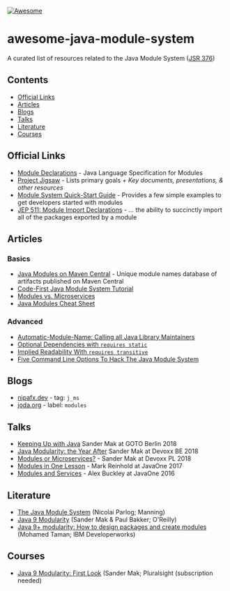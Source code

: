 [![Awesome](https://awesome.re/badge-flat2.svg)](https://awesome.re)

# awesome-java-module-system
A curated list of resources related to the Java Module System ([JSR 376](https://www.jcp.org/en/jsr/detail?id=376))


## Contents

- [Official Links](#official-links)
- [Articles](#articles)
- [Blogs](#blogs)
- [Talks](#talks)
- [Literature](#literature)
- [Courses](#courses)


## Official Links
- [Module Declarations](https://docs.oracle.com/javase/specs/jls/se9/html/jls-7.html#jls-7.7) - Java Language Specification for Modules
- [Project Jigsaw](https://openjdk.java.net/projects/jigsaw) - Lists primary goals + _Key documents, presentations, & other resources_
- [Module System Quick-Start Guide](https://openjdk.java.net/projects/jigsaw/quick-start) - Provides a few simple examples to get developers started with modules
- [JEP 511: Module Import Declarations](https://openjdk.org/jeps/511) - ... the ability to succinctly import all of the packages exported by a module


## Articles

### Basics
- [Java Modules on Maven Central](https://github.com/sormuras/modules) - Unique module names database of artifacts published on Maven Central
- [Code-First Java Module System Tutorial](https://blog.codefx.org/java/java-module-system-tutorial/)
- [Modules vs. Microservices](https://www.oreilly.com/ideas/modules-vs-microservices)
- [Java Modules Cheat Sheet](https://github.com/tfesenko/Java-Modules-JPMS-CheatSheet)

### Advanced
- [Automatic-Module-Name: Calling all Java Library Maintainers](http://branchandbound.net/blog/java/2017/12/automatic-module-name/)
- [Optional Dependencies with `requires static`](https://blog.codefx.org/java/module-system-optional-dependencies/)
- [Implied Readability With `requires transitive`](https://blog.codefx.org/java/implied-readability/)
- [Five Command Line Options To Hack The Java Module System](https://blog.codefx.org/java/five-command-line-options-hack-java-module-system/)


## Blogs
- [nipafx.dev](https://nipafx.dev/#channels~~articles~~~tags~~j_ms) - tag: `j_ms`
- [joda.org](https://blog.joda.org/search/label/modules) - label: `modules`


## Talks
- [Keeping Up with Java](https://www.youtube.com/watch?v=cF-rUNCOm2c) Sander Mak at GOTO Berlin 2018
- [Java Modularity: the Year After](https://www.youtube.com/watch?v=l4Dk7EF-oYc) Sander Mak at Devoxx BE 2018
- [Modules or Microservices?](https://www.youtube.com/watch?v=AJW2FAJGgVw) - Sander Mak at Devoxx PL 2018
- [Modules in One Lesson](https://www.youtube.com/watch?v=MGX-JfMl9-Y) - Mark Reinhold at JavaOne 2017
- [Modules and Services](https://www.youtube.com/watch?v=u8Hbdo-u-88) - Alex Buckley at JavaOne 2016
 

## Literature
- [The Java Module System](https://www.manning.com/books/the-java-module-system?a_aid=nipa&a_bid=869915cb) (Nicolai Parlog; Manning)
- [Java 9 Modularity](https://javamodularity.com) (Sander Mak & Paul Bakker; O'Reilly)
- [Java 9+ modularity: How to design packages and create modules](https://developer.ibm.com/tutorials/java-modularity-3/) (Mohamed Taman; IBM Developerworks)


## Courses
- [Java 9 Modularity: First Look](https://www.pluralsight.com/courses/java-9-modularity-first-look) (Sander Mak; Pluralsight (subscription needed)
